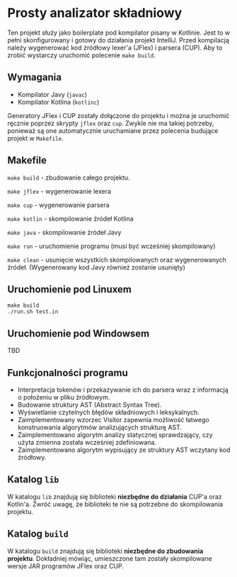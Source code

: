 # Prosty analizator składniowy

Ten projekt służy jako boilerplate pod kompilator pisany w Kotlinie. Jest to w pełni skonfigurowany i gotowy do działania projekt IntelliJ. Przed kompilacją należy wygenerować kod źródłowy lexer'a (JFlex) i parsera (CUP). Aby to zrobić wystarczy uruchomić polecenie `make build`.

## Wymagania

* Kompilator Javy (`javac`)
* Kompilator Kotlina (`kotlinc`)

Generatory JFlex i CUP zostały dołączone do projektu i można je uruchomić ręcznie poprzez skrypty `jflex` oraz `cup`. Zwykle nie ma takiej potrzeby, ponieważ są one automatycznie uruchamiane przez polecenia budujące projekt w `Makefile`.

## Makefile
`make build` - zbudowanie całego projektu.

`make jflex` - wygenerowanie lexera

`make cup` - wygenerowanie parsera

`make kotlin` - skompilowanie źródeł Kotlina

`make java` - skompilowanie źródeł Javy

`make run` - uruchomienie programu (musi być wcześniej skompilowany)

`make clean` - usunięcie wszystkich skompilowanych oraz wygenerowanych źródeł. (Wygenerowany kod Javy również zostanie usunięty)

## Uruchomienie pod Linuxem

```
make build
./run.sh test.in
```

## Uruchomienie pod Windowsem
TBD

## Funkcjonalności programu

* Interpretacja tokenów i przekazywanie ich do parsera wraz z informacją o położeniu w pliku źródłowym.
* Budowanie struktury AST (Abstract Syntax Tree).
* Wyświetlanie czytelnych błędów składniowych i leksykalnych.
* Zaimplementowany wzorzec Visitor zapewnia możliwość łatwego konstruowania algorytmów analizujących strukturę AST.
* Zaimplementowano algorytm analizy statycznej sprawdzający, czy użyta zmienna została wcześniej zdefiniowana.
* Zaimplementowano algorytm wypisujący ze struktury AST wczytany kod źródłowy.

## Katalog `lib`

W katalogu `lib` znajdują się biblioteki **niezbędne do działania** CUP'a oraz Kotlin'a. Zwróć uwagę, że biblioteki te nie są potrzebne do skompilowania projektu.

## Katalog `build`

W katalogu `build` znajdują się biblioteki **niezbędne do zbudowania projektu**. Dokładniej mówiąc, umieszczone tam zostały skompilowane wersje JAR programów JFlex oraz CUP.
